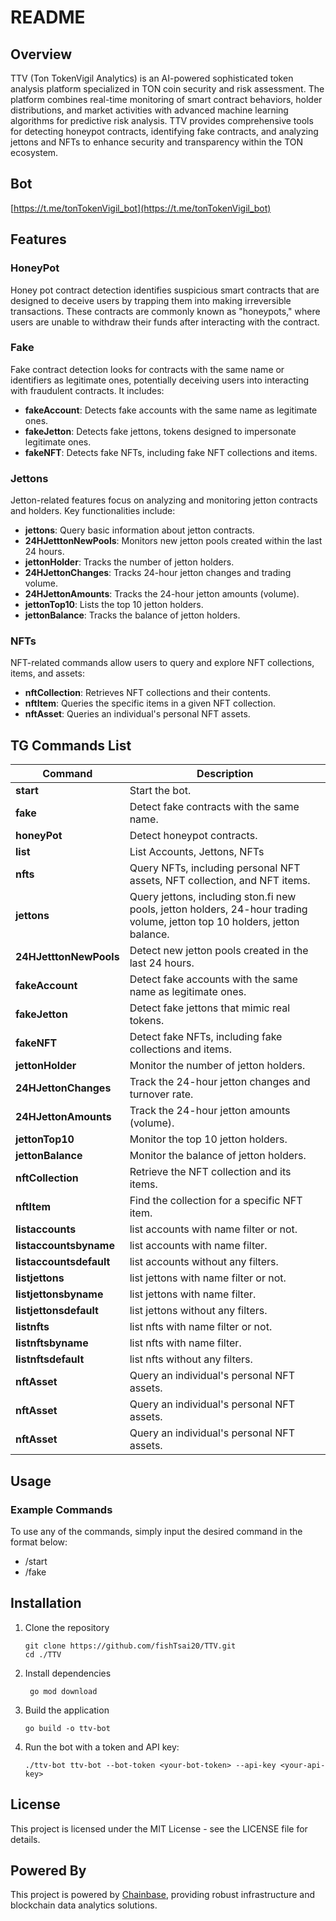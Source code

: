 # README

## Overview

TTV (Ton TokenVigil Analytics) is an AI-powered sophisticated token analysis platform specialized in TON coin security and risk assessment. The platform combines real-time monitoring of smart contract behaviors, holder distributions, and market activities with advanced machine learning algorithms for predictive risk analysis. TTV provides comprehensive tools for detecting honeypot contracts, identifying fake contracts, and analyzing jettons and NFTs to enhance security and transparency within the TON ecosystem.

## Bot

[https://t.me/tonTokenVigil_bot](https://t.me/tonTokenVigil_bot)

## Features

### HoneyPot
Honey pot contract detection identifies suspicious smart contracts that are designed to deceive users by trapping them into making irreversible transactions. These contracts are commonly known as "honeypots," where users are unable to withdraw their funds after interacting with the contract.

### Fake
Fake contract detection looks for contracts with the same name or identifiers as legitimate ones, potentially deceiving users into interacting with fraudulent contracts. It includes:

- **fakeAccount**: Detects fake accounts with the same name as legitimate ones.
- **fakeJetton**: Detects fake jettons, tokens designed to impersonate legitimate ones.
- **fakeNFT**: Detects fake NFTs, including fake NFT collections and items.

### Jettons
Jetton-related features focus on analyzing and monitoring jetton contracts and holders. Key functionalities include:

- **jettons**: Query basic information about jetton contracts.
- **24HJetttonNewPools**: Monitors new jetton pools created within the last 24 hours.
- **jettonHolder**: Tracks the number of jetton holders.
- **24HJettonChanges**: Tracks 24-hour jetton changes and trading volume.
- **24HJettonAmounts**: Tracks the 24-hour jetton amounts (volume).
- **jettonTop10**: Lists the top 10 jetton holders.
- **jettonBalance**: Tracks the balance of jetton holders.

### NFTs
NFT-related commands allow users to query and explore NFT collections, items, and assets:

- **nftCollection**: Retrieves NFT collections and their contents.
- **nftItem**: Queries the specific items in a given NFT collection.
- **nftAsset**: Queries an individual's personal NFT assets.

## TG Commands List

| Command                 | Description                                                                                                                |
|-------------------------|----------------------------------------------------------------------------------------------------------------------------|
| **start**               | Start the bot.                                                                                                             |
| **fake**                | Detect fake contracts with the same name.                                                                                  |
| **honeyPot**            | Detect honeypot contracts.                                                                                                 |
| **list**                | List Accounts, Jettons, NFTs                                                                                               |
| **nfts**                | Query NFTs, including personal NFT assets, NFT collection, and NFT items.                                                  |
| **jettons**             | Query jettons, including ston.fi new pools, jetton holders, 24-hour trading volume, jetton top 10 holders, jetton balance. |
| **24HJetttonNewPools**  | Detect new jetton pools created in the last 24 hours.                                                                      |
| **fakeAccount**         | Detect fake accounts with the same name as legitimate ones.                                                                |
| **fakeJetton**          | Detect fake jettons that mimic real tokens.                                                                                |
| **fakeNFT**             | Detect fake NFTs, including fake collections and items.                                                                    |
| **jettonHolder**        | Monitor the number of jetton holders.                                                                                      |
| **24HJettonChanges**    | Track the 24-hour jetton changes and turnover rate.                                                                        |
| **24HJettonAmounts**    | Track the 24-hour jetton amounts (volume).                                                                                 |
| **jettonTop10**         | Monitor the top 10 jetton holders.                                                                                         |
| **jettonBalance**       | Monitor the balance of jetton holders.                                                                                     |
| **nftCollection**       | Retrieve the NFT collection and its items.                                                                                 |
| **nftItem**             | Find the collection for a specific NFT item.                                                                               |
| **listaccounts**        | list accounts with name filter or not.                                                                                     |
| **listaccountsbyname**  | list accounts with name filter.                                                                                            |
| **listaccountsdefault** | list accounts without any filters.                                                                                         |
| **listjettons**         | list jettons with name filter or not.                                                                                      |
| **listjettonsbyname**   | list jettons with name filter.                                                                                             |
| **listjettonsdefault**  | list jettons without any filters.                                                                                          |
| **listnfts**            | list nfts with name filter or not.                                                                                         |
| **listnftsbyname**      | list nfts with name filter.                                                                                                |
| **listnftsdefault**     | list nfts without any filters.                                                                                             |
| **nftAsset**            | Query an individual's personal NFT assets.                                                                                 |
| **nftAsset**            | Query an individual's personal NFT assets.                                                                                 |
| **nftAsset**            | Query an individual's personal NFT assets.                                                                                 |

## Usage

### Example Commands
To use any of the commands, simply input the desired command in the format below:
- /start
- /fake

## Installation
1. Clone the repository
   ```
   git clone https://github.com/fishTsai20/TTV.git
   cd ./TTV
    ``` 
2. Install dependencies
   ```
    go mod download
   ```
3. Build the application
   ```
   go build -o ttv-bot
    ```
4. Run the bot with a token and API key:
    ```
   ./ttv-bot ttv-bot --bot-token <your-bot-token> --api-key <your-api-key>
   ```
## License

This project is licensed under the MIT License - see the LICENSE file for details.

## Powered By

This project is powered by [Chainbase](https://chainbase.com/), providing robust infrastructure and blockchain data analytics solutions.